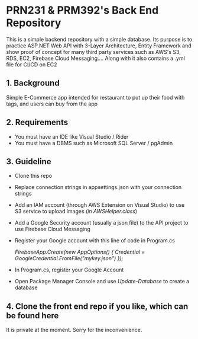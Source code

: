 # PRN231 & PRM392's Back End Repository
This is a simple backend repository with a simple database. Its purpose is to practice ASP.NET Web API with 3-Layer Architecture, Entity Framework and show proof of concept for many third party services such as AWS's S3, RDS, EC2, Firebase Cloud Messaging.... Along with it also contains a .yml file for CI/CD on EC2

## 1. Background
Simple E-Commerce app intended for restaurant to put up their food with tags, and users can buy from the app

## 2. Requirements
- You must have an IDE like Visual Studio / Rider
- You must have a DBMS such as Microsoft SQL Server / pgAdmin

## 3. Guideline
- Clone this repo
- Replace connection strings in appsettings.json with your connection strings
- Add an IAM account (through AWS Extension on Visual Studio) to use S3 service to upload images (*in AWSHelper.class*)
- Add a Google Security account (usually a json file) to the API project to use Firebase Cloud Messaging
- Register your Google account with this line of code in Program.cs

  *FirebaseApp.Create(new AppOptions()
{
    Credential = GoogleCredential.FromFile("mykey.json")
});*
- In Program.cs, register your Google Account 
- Open Package Manager Console and use *Update-Database* to create a database

## 4. Clone the front end repo if you like, which can be found here
It is private at the moment. Sorry for the inconvenience.
